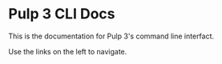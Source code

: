 # Pulp 3 CLI Docs

This is the documentation for Pulp 3's command line interfact.

Use the links on the left to navigate.
